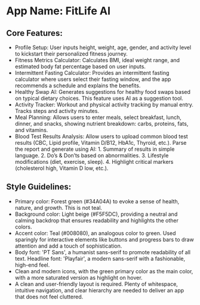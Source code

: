 # **App Name**: FitLife AI

## Core Features:

- Profile Setup: User inputs height, weight, age, gender, and activity level to kickstart their personalized fitness journey.
- Fitness Metrics Calculator: Calculates BMI, ideal weight range, and estimated body fat percentage based on user inputs.
- Intermittent Fasting Calculator: Provides an intermittent fasting calculator where users select their fasting window, and the app recommends a schedule and explains the benefits.
- Healthy Swap AI: Generates suggestions for healthy food swaps based on typical dietary choices. This feature uses AI as a suggestion tool.
- Activity Tracker: Workout and physical activity tracking by manual entry. Tracks steps and activity minutes.
- Meal Planning: Allows users to enter meals, select breakfast, lunch, dinner, and snacks, showing nutrient breakdown: carbs, proteins, fats, and vitamins.
- Blood Test Results Analysis: Allow users to upload common blood test results (CBC, Lipid profile, Vitamin D/B12, HbA1c, Thyroid, etc.). Parse the report and generate using AI: 1. Summary of results in simple language. 2. Do’s & Don’ts based on abnormalities. 3. Lifestyle modifications (diet, exercise, sleep). 4. Highlight critical markers (cholesterol high, Vitamin D low, etc.).

## Style Guidelines:

- Primary color: Forest green (#34A04A) to evoke a sense of health, nature, and growth. This is not teal.
- Background color: Light beige (#F5F5DC), providing a neutral and calming backdrop that ensures readability and highlights the other colors.
- Accent color: Teal (#008080), an analogous color to green. Used sparingly for interactive elements like buttons and progress bars to draw attention and add a touch of sophistication.
- Body font: 'PT Sans', a humanist sans-serif to promote readability of all text. Headline font: 'Playfair', a modern sans-serif with a fashionable, high-end feel.
- Clean and modern icons, with the green primary color as the main color, with a more saturated version as highlight on hover.
- A clean and user-friendly layout is required. Plenty of whitespace, intuitive navigation, and clear hierarchy are needed to deliver an app that does not feel cluttered.